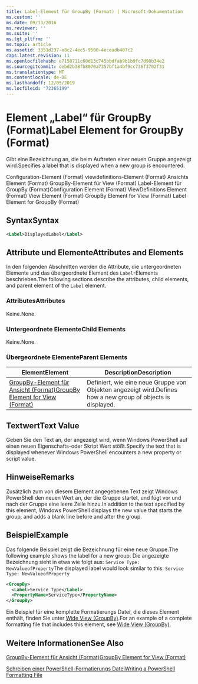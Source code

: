 ```yaml
---
title: Label-Element für GroupBy (Format) | Microsoft-Dokumentation
ms.custom: ''
ms.date: 09/13/2016
ms.reviewer: ''
ms.suite: ''
ms.tgt_pltfrm: ''
ms.topic: article
ms.assetid: 3351d237-e8c2-4ec5-9500-4eceadb407c2
caps.latest.revision: 11
ms.openlocfilehash: e7158711c60d13c745bbdfab9b1b9fc7d98b34e2
ms.sourcegitcommit: debd2b38fb8070a7357bf1a4bf9cc736f3702f31
ms.translationtype: MT
ms.contentlocale: de-DE
ms.lasthandoff: 12/05/2019
ms.locfileid: "72365199"
---
```

# <a name="label-element-for-groupby-format"></a><span data-ttu-id="352a2-102">Element „Label“ für GroupBy (Format)</span><span class="sxs-lookup"><span data-stu-id="352a2-102">Label Element for GroupBy (Format)</span></span>

<span data-ttu-id="352a2-103">Gibt eine Bezeichnung an, die beim Auftreten einer neuen Gruppe angezeigt wird.</span><span class="sxs-lookup"><span data-stu-id="352a2-103">Specifies a label that is displayed when a new group is encountered.</span></span>

<span data-ttu-id="352a2-104">Configuration-Element (Format) viewdefinitions-Element (Format) Ansichts Element (Format) GroupBy-Element für View (Format) Label-Element für GroupBy (Format)</span><span class="sxs-lookup"><span data-stu-id="352a2-104">Configuration Element (Format) ViewDefinitions Element (Format) View Element (Format) GroupBy Element for View (Format) Label Element for GroupBy (Format)</span></span>

## <a name="syntax"></a><span data-ttu-id="352a2-105">Syntax</span><span class="sxs-lookup"><span data-stu-id="352a2-105">Syntax</span></span>

```xml
<Label>DisplayedLabel</Label>
```

## <a name="attributes-and-elements"></a><span data-ttu-id="352a2-106">Attribute und Elemente</span><span class="sxs-lookup"><span data-stu-id="352a2-106">Attributes and Elements</span></span>

<span data-ttu-id="352a2-107">In den folgenden Abschnitten werden die Attribute, die untergeordneten Elemente und das übergeordnete Element des `Label`-Elements beschrieben.</span><span class="sxs-lookup"><span data-stu-id="352a2-107">The following sections describe the attributes, child elements, and parent element of the `Label` element.</span></span>

### <a name="attributes"></a><span data-ttu-id="352a2-108">Attributes</span><span class="sxs-lookup"><span data-stu-id="352a2-108">Attributes</span></span>

<span data-ttu-id="352a2-109">Keine.</span><span class="sxs-lookup"><span data-stu-id="352a2-109">None.</span></span>

### <a name="child-elements"></a><span data-ttu-id="352a2-110">Untergeordnete Elemente</span><span class="sxs-lookup"><span data-stu-id="352a2-110">Child Elements</span></span>

<span data-ttu-id="352a2-111">Keine.</span><span class="sxs-lookup"><span data-stu-id="352a2-111">None.</span></span>

### <a name="parent-elements"></a><span data-ttu-id="352a2-112">Übergeordnete Elemente</span><span class="sxs-lookup"><span data-stu-id="352a2-112">Parent Elements</span></span>

|<span data-ttu-id="352a2-113">Element</span><span class="sxs-lookup"><span data-stu-id="352a2-113">Element</span></span>|<span data-ttu-id="352a2-114">Description</span><span class="sxs-lookup"><span data-stu-id="352a2-114">Description</span></span>|
|-------------|-----------------|
|[<span data-ttu-id="352a2-115">GroupBy-Element für Ansicht (Format)</span><span class="sxs-lookup"><span data-stu-id="352a2-115">GroupBy Element for View (Format)</span></span>](./groupby-element-for-view-format.md)|<span data-ttu-id="352a2-116">Definiert, wie eine neue Gruppe von Objekten angezeigt wird.</span><span class="sxs-lookup"><span data-stu-id="352a2-116">Defines how a new group of objects is displayed.</span></span>|

## <a name="text-value"></a><span data-ttu-id="352a2-117">Textwert</span><span class="sxs-lookup"><span data-stu-id="352a2-117">Text Value</span></span>

<span data-ttu-id="352a2-118">Geben Sie den Text an, der angezeigt wird, wenn Windows PowerShell auf einen neuen Eigenschafts-oder Skript Wert stößt.</span><span class="sxs-lookup"><span data-stu-id="352a2-118">Specify the text that is displayed whenever Windows PowerShell encounters a new property or script value.</span></span>

## <a name="remarks"></a><span data-ttu-id="352a2-119">Hinweise</span><span class="sxs-lookup"><span data-stu-id="352a2-119">Remarks</span></span>

<span data-ttu-id="352a2-120">Zusätzlich zum von diesem Element angegebenen Text zeigt Windows PowerShell den neuen Wert an, der die Gruppe startet, und fügt vor und nach der Gruppe eine leere Zeile hinzu.</span><span class="sxs-lookup"><span data-stu-id="352a2-120">In addition to the text specified by this element, Windows PowerShell displays the new value that starts the group, and adds a blank line before and after the group.</span></span>

## <a name="example"></a><span data-ttu-id="352a2-121">Beispiel</span><span class="sxs-lookup"><span data-stu-id="352a2-121">Example</span></span>

<span data-ttu-id="352a2-122">Das folgende Beispiel zeigt die Bezeichnung für eine neue Gruppe.</span><span class="sxs-lookup"><span data-stu-id="352a2-122">The following example shows the label for a new group.</span></span> <span data-ttu-id="352a2-123">Die angezeigte Bezeichnung sieht in etwa wie folgt aus: `Service Type: NewValueofProperty`</span><span class="sxs-lookup"><span data-stu-id="352a2-123">The displayed label would look similar to this: `Service Type: NewValueofProperty`</span></span>

```xml
<GroupBy>
  <Label>Service Type</Label>
  <PropertyName>ServiceType</PropertyName>
</GroupBy>

```

<span data-ttu-id="352a2-124">Ein Beispiel für eine komplette Formatierungs Datei, die dieses Element enthält, finden Sie unter [Wide View (GroupBy)](./wide-view-groupby.md).</span><span class="sxs-lookup"><span data-stu-id="352a2-124">For an example of a complete formatting file that includes this element, see [Wide View (GroupBy)](./wide-view-groupby.md).</span></span>

## <a name="see-also"></a><span data-ttu-id="352a2-125">Weitere Informationen</span><span class="sxs-lookup"><span data-stu-id="352a2-125">See Also</span></span>

[<span data-ttu-id="352a2-126">GroupBy-Element für Ansicht (Format)</span><span class="sxs-lookup"><span data-stu-id="352a2-126">GroupBy Element for View (Format)</span></span>](./groupby-element-for-view-format.md)

[<span data-ttu-id="352a2-127">Schreiben einer PowerShell-Formatierungs Datei</span><span class="sxs-lookup"><span data-stu-id="352a2-127">Writing a PowerShell Formatting File</span></span>](./writing-a-powershell-formatting-file.md)
